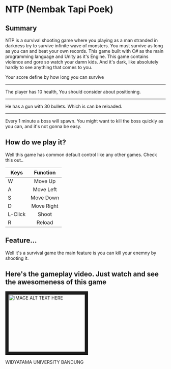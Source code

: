 # NTP (Nembak Tapi Poek)
## Summary
NTP is a survival shooting game where you playing as a man stranded in darkness try to survive infinite wave of monsters. You must survive as long as you can and beat your own records. This game built with C# as the main programming language and Unity as it's Engine. This game contains violence and gore so watch your damn kids. And it's dark, like absolutely hardly to see anything that comes to you.

Your score define by how long you can survive
***
The player has 10 health, You should consider about positioning.
***
He has a gun with 30 bullets. Which is can be reloaded.
***
Every 1 minute a boss will spawn. You might want to kill the boss quickly as you can, and it's not gonna be easy.

## How do we play it?
Well this game has common default control like any other games. Check this out..

| Keys   | Function  |
| ------ |:----------:
| W      | Move Up   |
| A      | Move Left |
| S      | Move Down |
| D      | Move Right|
| L-Click| Shoot     |
| R      | Reload    |

## Feature...
Well it's a survival game the main feature is you can kill your enemny by shooting it.

## Here's the gameplay video. Just watch and see the awesomeness of this game
<a href="http://www.youtube.com/watch?feature=player_embedded&v=Ff38wqXo9Gc
" target="_blank"><img src="http://img.youtube.com/vi/Ff38wqXo9Gc/0.jpg" 
alt="IMAGE ALT TEXT HERE" width="240" height="180" border="10" /></a>

WIDYATAMA UNIVERSITY BANDUNG
